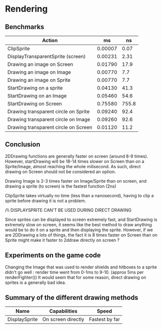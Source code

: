 # Rendering
## Benchmarks

Action|ms|ns|
-|-|-|
ClipSprite | 0.00007 | 0.07
DisplayTransparentSprite (screen) |0.00231|2.31|
Drawing an image on Screen | 0.01790 | 17.9
Drawing an image on Image | 0.00770 | 7.7
Drawing an image on Sprite | 0.00770 | 7.7
StartDrawing on a sprite | 0.04130 | 41.3
StartDrawing on an Image | 0.05460 | 54.6
StartDrawing on Screen | 0.75580 | 755.8
Drawing transparent circle on Sprite | 0.09240 | 92.4
Drawing transparent circle on Image | 0.09260 | 92.6
Drawing transparent circle on Screen | 0.01120 | 11.2

## Conclusion

2DDrawing functions are generally faster on screen (around 8-9 times). However, startDrawing will be 18-14 times slower on Screen than on a Sprite/Image, almost reaching the whole milisecond. As such, direct drawing on Screen should not be considered an option.

Drawing Image is 2-3 times faster on Image/Sprite than on screen, and drawing a sprite (to screen) is the fastest function (2ns)

ClipSprite takes virtually no time (less than a nanosecond), having to clip a sprite before drawing it is not a problem.

/!\ DISPLAYSPRITE CAN'T BE USED DURING DIRECT DRAWING

Since sprites can be displayed to screen extremely fast, and StartDrawing is extremely slow on screen, it seems like the best method to draw anything would be to do it on a sprite and then displaying the sprite. However, if we are 2DDrawing a lots of things, the fact it is 8 times faster on Screen than on Sprite might make it faster to 2ddraw directly on screen ?

## Experiments on the game code
Changing the Image that was used to render shields and hitboxes to a sprite didn't go well : render time went from 0-1ms to 9-10. (approx 5ms per renderFighter()) It would seem that for some reason, direct drawing on sprites is a generally bad idea.

## Summary of the different drawing methods

Name|Capabilities|Speed
-|-|-
DisplaySprite|On screen directly|Fastest by far
